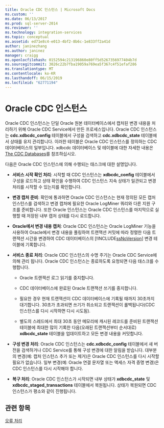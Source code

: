 ```yaml
---
title: Oracle CDC 인스턴스 | Microsoft Docs
ms.custom: ''
ms.date: 06/13/2017
ms.prod: sql-server-2014
ms.reviewer: ''
ms.technology: integration-services
ms.topic: conceptual
ms.assetid: ed71e8c4-e013-4bf2-8b6c-1e833ff2a41d
author: janinezhang
ms.author: janinez
manager: craigg
ms.openlocfilehash: 0152594c213196860e80ff5d5267356977404b7d
ms.sourcegitcommit: 3026c22b7fba19059a769ea5f367c4f51efaf286
ms.translationtype: MT
ms.contentlocale: ko-KR
ms.lasthandoff: 06/15/2019
ms.locfileid: "62771194"
---
```

# <a name="the-oracle-cdc-instance"></a>Oracle CDC 인스턴스
  Oracle CDC 인스턴스는 단일 Oracle 원본 데이터베이스에서 캡처된 변경 내용을 처리하기 위해 Oracle CDC Service에서 만든 프로세스입니다. Oracle CDC 인스턴스는 **cdc.xdbcdc_config** 테이블에서 구성을 검색하고 **cdc.xdbcdc_state** 테이블에서 상태를 유지 관리합니다. 이러한 테이블은 Oracle CDC 인스턴스를 정의하는 CDC 데이터베이스의 일부입니다. xdbcdc 데이터베이스 및 테이블에 대한 자세한 내용은 [The CDC Databases](the-oracle-cdc-service.md)를 참조하십시오.  
  
 다음은 Oracle CDC 인스턴스에 의해 수행되는 태스크에 대한 설명입니다.  
  
-   **서비스 시작 확인 처리**: 시작할 때 CDC 인스턴스는 **xdbcdc_config** 테이블에서 구성을 로드하고 상태 확인을 수행하여 CDC 인스턴스 지속 상태가 일관되고 변경 처리를 시작할 수 있는지를 확인합니다.  
  
-   **변경 캡처 준비**: 확인에 통과하면 Oracle CDC 인스턴스는 현재 정의된 모든 캡처 인스턴스를 검색하고 변경 캡처에 필요한 Oracle LogMiner 쿼리와 다른 지원 구조를 준비합니다. 또한 Oracle 인스턴스는 Oracle CDC 인스턴스를 마지막으로 실행할 때 저장된 내부 캡처 상태를 다시 로드합니다.  
  
-   **Oracle에서 변경 내용 캡처**: Oracle CDC 인스턴스는 Oracle LogMiner 기능을 사용하여 Oracle에서 변경 내용을 풀링하여 트랜잭션 커밋에 따라 정렬한 다음 트랜잭션 시간을 변경하여 CDC 데이터베이스의 [!INCLUDE[ssNoVersion](../../includes/ssnoversion-md.md)] 변경 테이블에 기록합니다.  
  
-   **서비스 종료 처리**: Oracle CDC 인스턴스의 수명 주기는 Oracle CDC Service에 의해 관리 됩니다. Oracle CDC 인스턴스는 종료하도록 요청되면 다음 태스크를 수행합니다.  
  
    -   Oracle 트랜잭션 로그 읽기를 중지합니다.  
  
    -   CDC 데이터베이스에 완료된 Oracle 트랜잭션 쓰기를 중지합니다.  
  
    -   필요한 경우 현재 트랜잭션이 CDC 데이터베이스에 기록될 때까지 30초까지 대기합니다. 30초가 초과되면 쓰기가 취소되고 트랜잭션이 롤백됩니다(CDC 인스턴스를 다시 시작하면 다시 시도됨).  
  
    -   별도의 스레드에서 최대 30초 동안 메모리에 캐시된 레코드를 준비된 트랜잭션 테이블에 최대한 많이 기록한 다음(오래된 트랜잭션부터 순서대로) **xdbcdc_state** 테이블을 업데이트하고 모든 변경 내용을 커밋합니다.  
  
-   **구성 변경 처리**: Oracle CDC 인스턴스는 **cdc.xdbcdc_config** 테이블에서 새 버전을 검색하거나 CDC Service를 통해 구성 변경에 대한 알림을 받습니다. 대부분의 변경(예: 캡처 인스턴스 추가 또는 제거)은 Oracle CDC 인스턴스를 다시 시작할 필요가 없습니다. 일부 변경(예: Oracle 연결 문자열 또는 액세스 자격 증명 변경)은 CDC 인스턴스를 다시 시작해야 합니다.  
  
-   **복구 처리**: Oracle CDC 인스턴스가 시작되면 내부 상태가 **xdbcdc_state** 및 **xdbcdc_staged_transactions** 테이블에서 복원됩니다. 상태가 복원되면 CDC 인스턴스가 평소와 같이 진행됩니다.  
  
## <a name="see-also"></a>관련 항목  
 [오류 처리](error-handling.md)  
  
  
